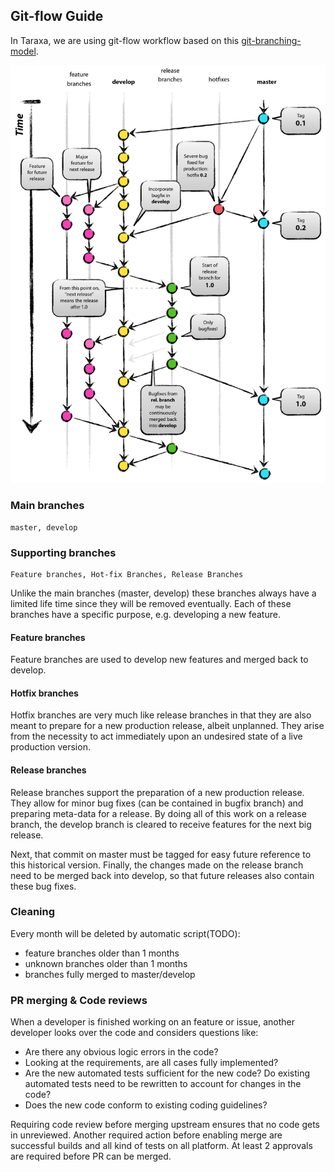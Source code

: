 Git-flow Guide
-------------------

In Taraxa, we are using git-flow workflow based on this [git-branching-model](https://nvie.com/posts/a-successful-git-branching-model/).

![Git branching model](./images/git_model.png?raw=true "Git branching model")

### Main branches
    master, develop


### Supporting branches
    Feature branches, Hot-fix Branches, Release Branches
Unlike the main branches (master, develop) these branches always have a limited life time since they will be removed eventually.
Each of these branches have a specific purpose, e.g. developing a new feature.

#### Feature branches

Feature branches are used to develop new features and merged back to develop. 

#### Hotfix branches

Hotfix branches are very much like release branches in that they are
also meant to prepare for a new production release, albeit unplanned. They arise from the necessity to act immediately upon an undesired state of a live
production version.

#### Release branches

Release branches support the preparation of a new production release. They allow for minor bug fixes (can be contained in bugfix branch) and preparing
meta-data for a release. By doing all of this work on a release branch, the develop branch is cleared to receive features for the next big release.

Next, that commit on master must be tagged for easy future reference to this historical version. Finally, the changes
made on the release branch need to be merged back into develop, so that future releases also contain these bug fixes.


### Cleaning
Every month will be deleted by automatic script(TODO):
- feature branches older than 1 months
- unknown branches older than 1 months
- branches fully merged to master/develop


### PR merging & Code reviews
When a developer is finished working on an feature or issue, another developer looks over the code and considers questions like:
- Are there any obvious logic errors in the code?
- Looking at the requirements, are all cases fully implemented?
- Are the new automated tests sufficient for the new code? Do existing automated tests need to be rewritten to account for changes in the code?
- Does the new code conform to existing coding guidelines?

Requiring code review before merging upstream ensures that no code gets in unreviewed. Another required action before enabling merge are successful
builds and all kind of tests on all platform. At least 2 approvals are required before PR can be merged.
